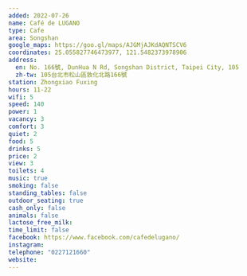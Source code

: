 ```yaml
---
added: 2022-07-26
name: Café de LUGANO
type: Cafe
area: Songshan
google_maps: https://goo.gl/maps/AJGMjAJKdAQNTSCV6
coordinates: 25.055827746473977, 121.5482373978906
address:
  en: No. 166號, DunHua N Rd, Songshan District, Taipei City, 105
  zh-tw: 105台北市松山區敦化北路166號
station: Zhongxiao Fuxing
hours: 11-22
wifi: 5
speed: 140
power: 1
vacancy: 3
comfort: 3
quiet: 2
food: 5
drinks: 5
price: 2
view: 3
toilets: 4
music: true
smoking: false
standing_tables: false
outdoor_seating: true
cash_only: false
animals: false
lactose_free_milk: 
time_limit: false
facebook: https://www.facebook.com/cafedelugano/
instagram: 
telephone: "0227121660"
website: 
---
```


